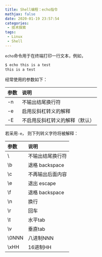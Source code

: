 ```yaml
---
title: Shell编程：echo指令
mathjax: false
date: 2020-01-19 23:57:54
categories:
 - 技术探索
tags:
 - Linux
 - Shell
---
```


`echo`命令用于在终端打印一行文本，例如，

```bash
$ echo this is a test
this is a test
```

经常使用的参数如下：

| 参数 | 说明 |
| :--- | :--- |
| -n | 不输出结尾换行符 |
| -e | 启用反斜杠转义的解释 |
| -E | 不启用反斜杠转义的解释（默认）|

若采用`-e`， 则下列转义字符将被解释：

| 参数 | 说明 |
| :--- | :--- |
| \\ | 不输出结尾换行符 |
| \b | 退格 backspace |
| \c | 不再输出后面内容 |
| \e | 退出 escape |
| \f | 退格 backspace |
| \n | 换行 |
| \r | 回车 |
| \t | 水平tab |
| \v | 垂直tab |
| \0NNN | 八进制NNN |
| \xHH | 16进制HH |
